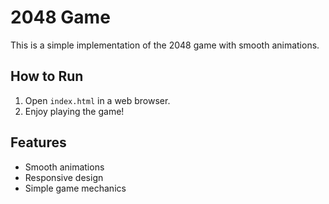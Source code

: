 # 2048 Game

This is a simple implementation of the 2048 game with smooth animations.

## How to Run
1. Open `index.html` in a web browser.
2. Enjoy playing the game!

## Features
- Smooth animations
- Responsive design
- Simple game mechanics
